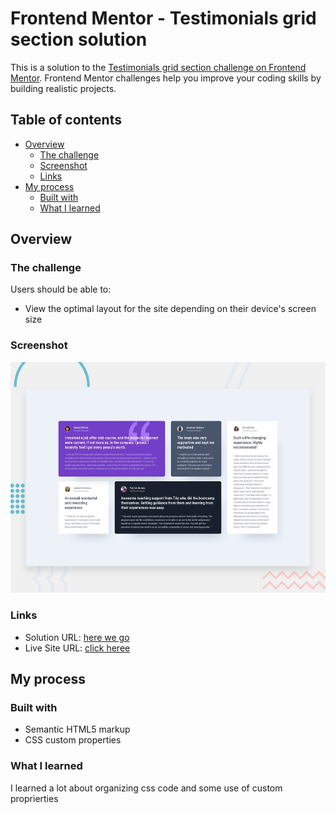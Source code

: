 # Frontend Mentor - Testimonials grid section solution

This is a solution to the [Testimonials grid section challenge on Frontend Mentor](https://www.frontendmentor.io/challenges/testimonials-grid-section-Nnw6J7Un7). Frontend Mentor challenges help you improve your coding skills by building realistic projects.

## Table of contents

- [Overview](#overview)
  - [The challenge](#the-challenge)
  - [Screenshot](#screenshot)
  - [Links](#links)
- [My process](#my-process)
  - [Built with](#built-with)
  - [What I learned](#what-i-learned)

## Overview

### The challenge

Users should be able to:

- View the optimal layout for the site depending on their device's screen size

### Screenshot

![preview](./assets/design/desktop-preview.jpg)

### Links

- Solution URL: [here we go](https://www.frontendmentor.io/solutions/testimonials-with-a-nice-touch-3-r1DqS-gORj)
- Live Site URL: [click heree](https://lukiticas.github.io/testimonials-grid/)

## My process

### Built with

- Semantic HTML5 markup
- CSS custom properties

### What I learned

I learned a lot about organizing css code and some use of custom proprierties
